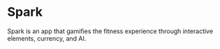 # Spark
Spark is an app that gamifies the fitness experience through interactive elements, currency, and AI.
